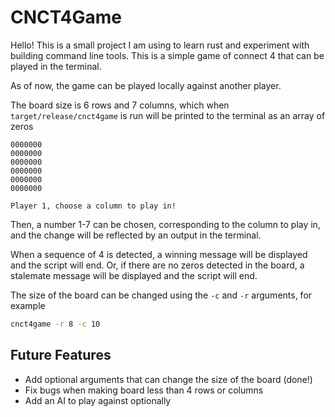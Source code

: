 # CNCT4Game

Hello! This is a small project I am using to learn rust and experiment with building command line tools. This is a simple game of connect 4 that can be played in the terminal. 

As of now, the game can be played locally against another player.

The board size is 6 rows and 7 columns, which when `target/release/cnct4game` is run will be printed to the terminal as an array of zeros

```
0000000
0000000
0000000
0000000
0000000
0000000

Player 1, choose a column to play in!
```

Then, a number 1-7 can be chosen, corresponding to the column to play in, and the change will be reflected by an output in the terminal.

When a sequence of 4 is detected, a winning message will be displayed and the script will end. Or, if there are no zeros detected in the board, a stalemate message will be displayed and the script will end.

The size of the board can be changed using the `-c` and `-r` arguments, for example 
```bash
cnct4game -r 8 -c 10
```



## Future Features

* Add optional arguments that can change the size of the board (done!)
* Fix bugs when making board less than 4 rows or columns
* Add an AI to play against optionally